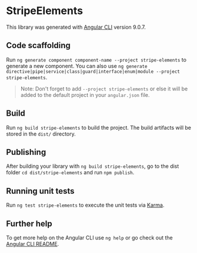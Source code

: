 # StripeElements

This library was generated with [Angular CLI](https://github.com/angular/angular-cli) version 9.0.7.

## Code scaffolding

Run `ng generate component component-name --project stripe-elements` to generate a new component. You can also use `ng generate directive|pipe|service|class|guard|interface|enum|module --project stripe-elements`.
> Note: Don't forget to add `--project stripe-elements` or else it will be added to the default project in your `angular.json` file. 

## Build

Run `ng build stripe-elements` to build the project. The build artifacts will be stored in the `dist/` directory.

## Publishing

After building your library with `ng build stripe-elements`, go to the dist folder `cd dist/stripe-elements` and run `npm publish`.

## Running unit tests

Run `ng test stripe-elements` to execute the unit tests via [Karma](https://karma-runner.github.io).

## Further help

To get more help on the Angular CLI use `ng help` or go check out the [Angular CLI README](https://github.com/angular/angular-cli/blob/master/README.md).
